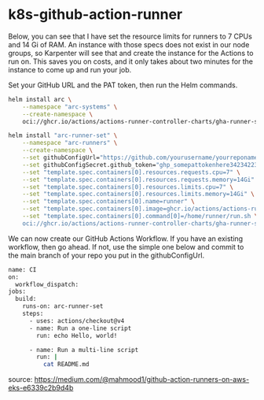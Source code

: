 # k8s-github-action-runner

Below, you can see that I have set the resource limits for runners to 7 CPUs and 14 Gi of RAM. An instance with those specs does not exist in our node groups, so Karpenter will see that and create the instance for the Actions to run on. This saves you on costs, and it only takes about two minutes for the instance to come up and run your job.

Set your GitHub URL and the PAT token, then run the Helm commands.
```bash
helm install arc \
    --namespace "arc-systems" \
    --create-namespace \
    oci://ghcr.io/actions/actions-runner-controller-charts/gha-runner-scale-set-controller
```    

```bash
helm install "arc-runner-set" \
    --namespace "arc-runners" \
    --create-namespace \
    --set githubConfigUrl="https://github.com/yourusername/yourreponame" \
    --set githubConfigSecret.github_token="ghp_somepattokenhere342342234" \
    --set "template.spec.containers[0].resources.requests.cpu=7" \
    --set "template.spec.containers[0].resources.requests.memory=14Gi" \
    --set "template.spec.containers[0].resources.limits.cpu=7" \
    --set "template.spec.containers[0].resources.limits.memory=14Gi" \
    --set "template.spec.containers[0].name=runner" \
    --set "template.spec.containers[0].image=ghcr.io/actions/actions-runner:latest" \
    --set "template.spec.containers[0].command[0]=/home/runner/run.sh \
    oci://ghcr.io/actions/actions-runner-controller-charts/gha-runner-scale-set

```
    

We can now create our GitHub Actions Workflow. If you have an existing workflow, then go ahead. If not, use the simple one below and commit to the main branch of your repo you put in the githubConfigUrl.

```bash
name: CI
on:
  workflow_dispatch:
jobs:
  build:
    runs-on: arc-runner-set
    steps:
      - uses: actions/checkout@v4
      - name: Run a one-line script
        run: echo Hello, world!

      - name: Run a multi-line script
        run: |
          cat README.md
```
source: https://medium.com/@mahmood1/github-action-runners-on-aws-eks-e6339c2b9d4b
